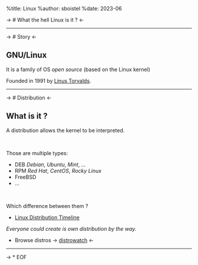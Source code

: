 %title: Linux
%author: sboistel
%date: 2023-06

-> # What the hell Linux is it ? <-

---

-> # Story <-

## GNU/Linux

It is a family of OS _open source_
(based on the Linux kernel)

Founded in 1991 by [Linus Torvalds](https://en.wikipedia.org/wiki/Linus_Torvalds).

---

-> # Distribution  <-

## What is it ?

A distribution allows the kernel to be interpreted.

<br>

Those are multiple types:

* DEB *Debian*, *Ubuntu*, *Mint*, *...*
* RPM *Red Hat*, *CentOS*, *Rocky Linux*
* FreeBSD
* ...

<br>

Which difference between them ?

* [Linux Distribution Timeline](resources/01-Linux_Distribution_Timeline.svg)

_Everyone could create is own distribution by the way._

* Browse distros -> [distrowatch](https://distrowatch.com/) <-

---

-> * EOF
